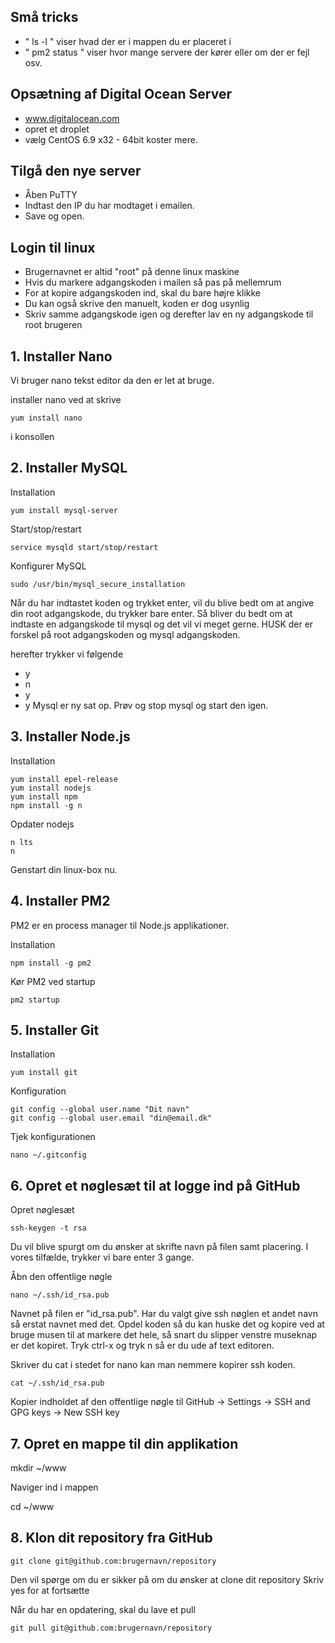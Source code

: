 ## Små tricks
* " ls -l " viser hvad der er i mappen du er placeret i
* " pm2 status " viser hvor mange servere der kører eller om der er fejl osv.

## Opsætning af Digital Ocean Server
* www.digitalocean.com
* opret et droplet
* vælg CentOS 6.9 x32  - 64bit koster mere.

## Tilgå den nye server
* Åben PuTTY
* Indtast den IP du har modtaget i emailen.
* Save og open.

## Login til linux
* Brugernavnet er altid "root" på denne linux maskine
* Hvis du markere adgangskoden i mailen så pas på mellemrum
* For at kopire adgangskoden ind, skal du bare højre klikke
* Du kan også skrive den manuelt, koden er dog usynlig
* Skriv samme adgangskode igen og derefter lav en ny adgangskode til root brugeren

## 1. Installer Nano
Vi bruger nano tekst editor da den er let at bruge.

installer nano ved at skrive 
```
yum install nano
```
i konsollen


## 2. Installer MySQL
Installation
```
yum install mysql-server
```

Start/stop/restart
```
service mysqld start/stop/restart
```

Konfigurer MySQL
```
sudo /usr/bin/mysql_secure_installation
```
Når du har indtastet koden og trykket enter, vil du blive bedt om at angive din root adgangskode, du trykker bare enter.
Så bliver du bedt om at indtaste en adgangskode til mysql og det vil vi meget gerne. HUSK der er forskel på root adgangskoden og mysql adgangskoden.

herefter trykker vi følgende
* y
* n
* y
* y
Mysql er ny sat op.
Prøv og stop mysql og start den igen.


## 3. Installer Node.js

Installation
```
yum install epel-release
yum install nodejs
yum install npm
npm install -g n
```

Opdater nodejs
```
n lts
n
```

Genstart din linux-box nu.

## 4. Installer PM2

PM2 er en process manager til Node.js applikationer.

Installation
```
npm install -g pm2
```

Kør PM2 ved startup
```
pm2 startup
```

## 5. Installer Git

Installation
```
yum install git
```

Konfiguration
```
git config --global user.name "Dit navn"
git config --global user.email "din@email.dk"
```

Tjek konfigurationen
```
nano ~/.gitconfig
```

## 6. Opret et nøglesæt til at logge ind på GitHub

Opret nøglesæt
```
ssh-keygen -t rsa
```
Du vil blive spurgt om du ønsker at skrifte navn på filen samt placering.
I vores tilfælde, trykker vi bare enter 3 gange.

Åbn den offentlige nøgle
```
nano ~/.ssh/id_rsa.pub
```
Navnet på filen er "id_rsa.pub".
Har du valgt give ssh nøglen et andet navn så erstat navnet med det.
Opdel koden så du kan huske det og kopire ved at bruge musen til at markere det hele, så snart du slipper venstre museknap er det kopiret.
Tryk ctrl-x og tryk n så er du ude af text editoren.

Skriver du cat i stedet for nano kan man nemmere kopirer ssh koden.
```
cat ~/.ssh/id_rsa.pub
```

Kopier indholdet af den offentlige nøgle til GitHub -> Settings -> SSH and GPG keys -> New SSH key

## 7. Opret en mappe til din applikation

mkdir ~/www

Naviger ind i mappen

cd ~/www

## 8. Klon dit repository fra GitHub
```
git clone git@github.com:brugernavn/repository
```
Den vil spørge om du er sikker på om du ønsker at clone dit repository
Skriv yes for at fortsætte

Når du har en opdatering, skal du lave et pull
```
git pull git@github.com:brugernavn/repository
```